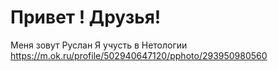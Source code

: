 # Привет ! Друзья!
  Меня зовут Руслан
  Я учусть в Нетологии
  https://m.ok.ru/profile/502940647120/pphoto/293950980560
  